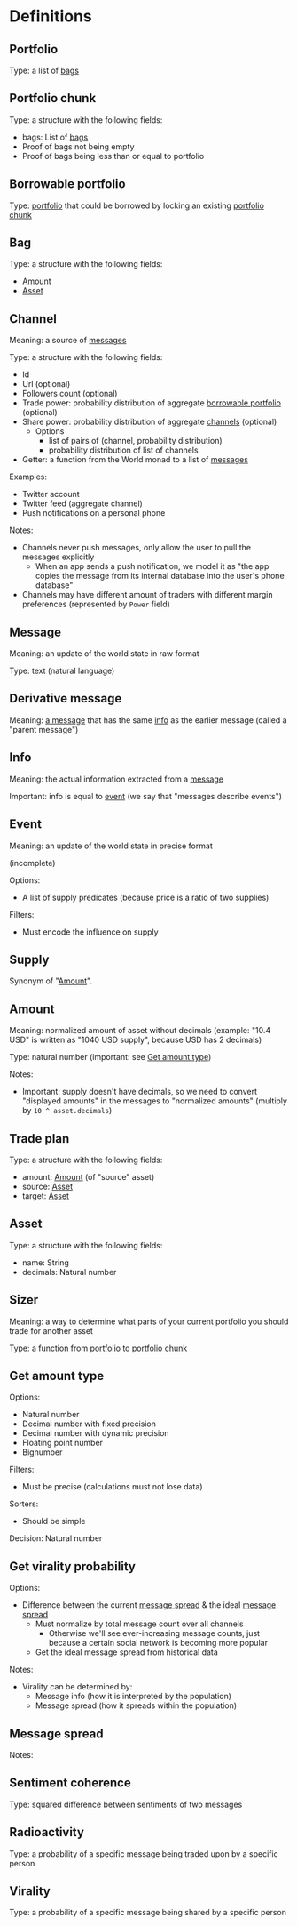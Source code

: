 # Definitions

## Portfolio

Type: a list of [bags](#bag)

## Portfolio chunk

Type: a structure with the following fields:

* bags: List of [bags](#bag)
* Proof of bags not being empty
* Proof of bags being less than or equal to portfolio

## Borrowable portfolio

Type: [portfolio](#portfolio) that could be borrowed by locking an existing [portfolio chunk](#portfolio-chunk)

## Bag

Type: a structure with the following fields:

* [Amount](#amount)
* [Asset](#asset)

## Channel

Meaning: a source of [messages](#message)

Type: a structure with the following fields:

* Id
* Url (optional)
* Followers count (optional)
* Trade power: probability distribution of aggregate [borrowable portfolio](#borrowable-portfolio) (optional)
* Share power: probability distribution of aggregate [channels](#channel) (optional)
  * Options
    * list of pairs of (channel, probability distribution)
    * probability distribution of list of channels
* Getter: a function from the World monad to a list of [messages](#message)

Examples:

* Twitter account
* Twitter feed (aggregate channel)
* Push notifications on a personal phone

Notes:

* Channels never push messages, only allow the user to pull the messages explicitly
  * When an app sends a push notification, we model it as "the app copies the message from its internal database into the user's phone database"
* Channels may have different amount of traders with different margin preferences (represented by `Power` field)

## Message

Meaning: an update of the world state in raw format

Type: text (natural language)

## Derivative message

Meaning: [a message](#message) that has the same [info](#info) as the earlier message (called a "parent message")

## Info

Meaning: the actual information extracted from a [message](#message)

Important: info is equal to [event](#event) (we say that "messages describe events")

## Event

Meaning: an update of the world state in precise format

(incomplete)

Options:

* A list of supply predicates (because price is a ratio of two supplies)

Filters:

* Must encode the influence on supply

## Supply

Synonym of "[Amount](#amount)".

## Amount

Meaning: normalized amount of asset without decimals (example: "10.4 USD" is written as "1040 USD supply", because USD has 2 decimals)

Type: natural number (important: see [Get amount type](#get-amount-type))

Notes:

* Important: supply doesn't have decimals, so we need to convert "displayed amounts" in the messages to "normalized amounts" (multiply by `10 ^ asset.decimals`)

## Trade plan

Type: a structure with the following fields:

* amount: [Amount](#amount) (of "source" asset)
* source: [Asset](#asset)
* target: [Asset](#asset)

## Asset

Type: a structure with the following fields:

* name: String
* decimals: Natural number

## Sizer

Meaning: a way to determine what parts of your current portfolio you should trade for another asset

Type: a function from [portfolio](#portfolio) to [portfolio chunk](#portfolio-chunk)

## Get amount type

Options:

* Natural number
* Decimal number with fixed precision
* Decimal number with dynamic precision
* Floating point number
* Bignumber

Filters:

* Must be precise (calculations must not lose data)

Sorters:

* Should be simple

Decision: Natural number

## Get virality probability

Options:

* Difference between the current [message spread](#message-spread) & the ideal [message spread](#message-spread)
  * Must normalize by total message count over all channels
    * Otherwise we'll see ever-increasing message counts, just because a certain social network is becoming more popular
  * Get the ideal message spread from historical data

Notes:

* Virality can be determined by:
  * Message info (how it is interpreted by the population)
  * Message spread (how it spreads within the population)

## Message spread

Notes:

## Sentiment coherence

Type: squared difference between sentiments of two messages

## Radioactivity

Type: a probability of a specific message being traded upon by a specific person

## Virality

Type: a probability of a specific message being shared by a specific person
